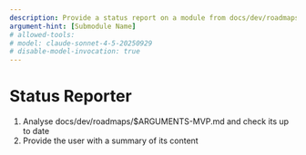 ```yaml
---
description: Provide a status report on a module from docs/dev/roadmaps/
argument-hint: [Submodule Name]
# allowed-tools:
# model: claude-sonnet-4-5-20250929
# disable-model-invocation: true
---
```


# Status Reporter

1. Analyse docs/dev/roadmaps/$ARGUMENTS-MVP.md and check its up to date
2. Provide the user with a summary of its content

